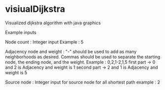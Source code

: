 # visiualDijkstra
Visualized dijkstra algorithm with java graphics

Example inputs

Node count : Integer input
Example : 5
    
Adjacency node and weight : "-" should be used to add as many neighborhoods as desired.
Commas should be used to separate the starting node, the ending node, and the weight.
Example : 0,2,1-2,1,5 
first part -> 0 and 2 is Adjacency and weight is 1
second part -> 2 and 1 is Adjacency and weight is 5
      
Source node : Integer input for source node for all shortest path
example : 2
       
       
